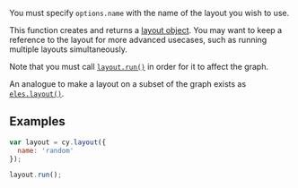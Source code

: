 You must specify `options.name` with the name of the layout you wish to use.

This function creates and returns a [layout object](#layouts).  You may want to keep a reference to the layout for more advanced usecases, such as running multiple layouts simultaneously.

<span class="important-indicator"></span> Note that you must call [`layout.run()`](#layouts/layout-manipulation/layout.run) in order for it to affect the graph.

An analogue to make a layout on a subset of the graph exists as [`eles.layout()`](#collection/layout/eles.layout).


## Examples

```js
var layout = cy.layout({
  name: 'random'
});

layout.run();
```
